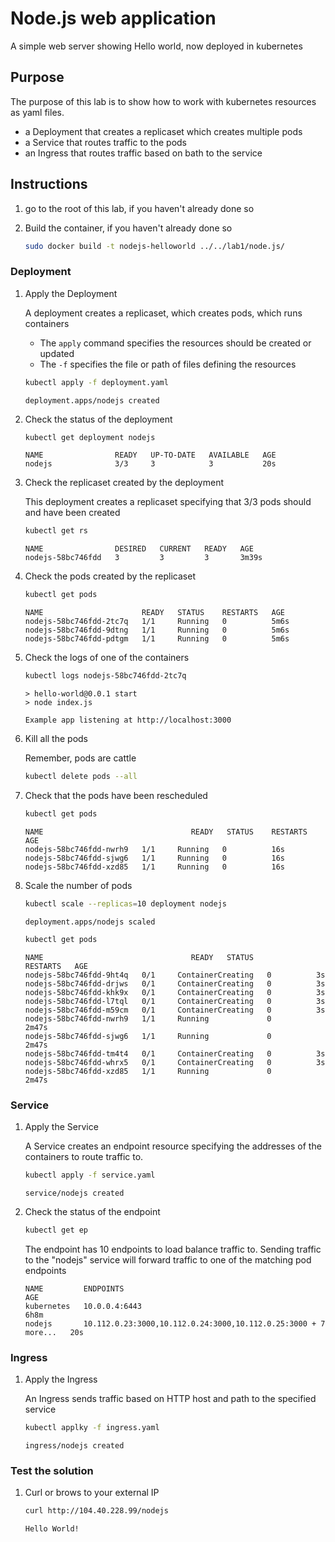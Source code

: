 # Node.js web application

A simple web server showing Hello world, now deployed in kubernetes

## Purpose

The purpose of this lab is to show how to work with kubernetes resources as yaml files.
- a Deployment that creates a replicaset which creates multiple pods
- a Service that routes traffic to the pods
- an Ingress that routes traffic based on bath to the service

## Instructions

1. go to the root of this lab, if you haven't already done so

1. Build the container, if you haven't already done so

    ```sh
    sudo docker build -t nodejs-helloworld ../../lab1/node.js/
    ```

### Deployment

1. Apply the Deployment

    A deployment creates a replicaset, which creates pods, which runs containers

    - The `apply` command specifies the resources should be created or updated
    - The `-f` specifies the file or path of files defining the resources

    ```sh
    kubectl apply -f deployment.yaml
    ```

    ```output
    deployment.apps/nodejs created
    ```

1. Check the status of the deployment

    ```sh
    kubectl get deployment nodejs
    ```

    ```output
    NAME                READY   UP-TO-DATE   AVAILABLE   AGE
    nodejs              3/3     3            3           20s
    ```

1. Check the replicaset created by the deployment

    This deployment creates a replicaset specifying that 3/3 pods should and have been created

    ```sh
    kubectl get rs
    ```

    ```output
    NAME                DESIRED   CURRENT   READY   AGE
    nodejs-58bc746fdd   3         3         3       3m39s
    ```

1. Check the pods created by the replicaset

    ```sh
    kubectl get pods
    ```

    ```output
    NAME                      READY   STATUS    RESTARTS   AGE
    nodejs-58bc746fdd-2tc7q   1/1     Running   0          5m6s
    nodejs-58bc746fdd-9dtng   1/1     Running   0          5m6s
    nodejs-58bc746fdd-pdtgm   1/1     Running   0          5m6s
    ```

1. Check the logs of one of the containers

    ```sh
    kubectl logs nodejs-58bc746fdd-2tc7q
    ```

    ```output
    > hello-world@0.0.1 start
    > node index.js

    Example app listening at http://localhost:3000
    ```

1. Kill all the pods

    Remember, pods are cattle

    ```sh
    kubectl delete pods --all
    ```

1. Check that the pods have been rescheduled

    ```sh
    kubectl get pods
    ```

    ```output
    NAME                                 READY   STATUS    RESTARTS   AGE
    nodejs-58bc746fdd-nwrh9   1/1     Running   0          16s
    nodejs-58bc746fdd-sjwg6   1/1     Running   0          16s
    nodejs-58bc746fdd-xzd85   1/1     Running   0          16s
    ```

1. Scale the number of pods

    ```sh
    kubectl scale --replicas=10 deployment nodejs
    ```

    ```output
    deployment.apps/nodejs scaled
    ```

    ```sh
    kubectl get pods
    ```

    ```output
    NAME                                 READY   STATUS              RESTARTS   AGE
    nodejs-58bc746fdd-9ht4q   0/1     ContainerCreating   0          3s
    nodejs-58bc746fdd-drjws   0/1     ContainerCreating   0          3s
    nodejs-58bc746fdd-khk9x   0/1     ContainerCreating   0          3s
    nodejs-58bc746fdd-l7tql   0/1     ContainerCreating   0          3s
    nodejs-58bc746fdd-m59cm   0/1     ContainerCreating   0          3s
    nodejs-58bc746fdd-nwrh9   1/1     Running             0          2m47s
    nodejs-58bc746fdd-sjwg6   1/1     Running             0          2m47s
    nodejs-58bc746fdd-tm4t4   0/1     ContainerCreating   0          3s
    nodejs-58bc746fdd-whrx5   0/1     ContainerCreating   0          3s
    nodejs-58bc746fdd-xzd85   1/1     Running             0          2m47s
    ```

### Service

1. Apply the Service

    A Service creates an endpoint resource specifying the addresses of the containers to route traffic to.

    ```sh
    kubectl apply -f service.yaml
    ```

    ```output
    service/nodejs created
    ```

1. Check the status of the endpoint

    ```sh
    kubectl get ep
    ```

    The endpoint has 10 endpoints to load balance traffic to. Sending traffic to the "nodejs" service will forward traffic to one of the matching pod endpoints

    ```output
    NAME         ENDPOINTS                                                        AGE
    kubernetes   10.0.0.4:6443                                                    6h8m
    nodejs       10.112.0.23:3000,10.112.0.24:3000,10.112.0.25:3000 + 7 more...   20s
    ```

### Ingress

1. Apply the Ingress

    An Ingress sends traffic based on HTTP host and path to the  specified service
     
    ```sh
    kubectl applky -f ingress.yaml
    ```

    ```output
    ingress/nodejs created
    ```

### Test the solution

1. Curl or brows to your external IP

    ```sh
    curl http://104.40.228.99/nodejs
    ```

    ```output
    Hello World!
    ```
